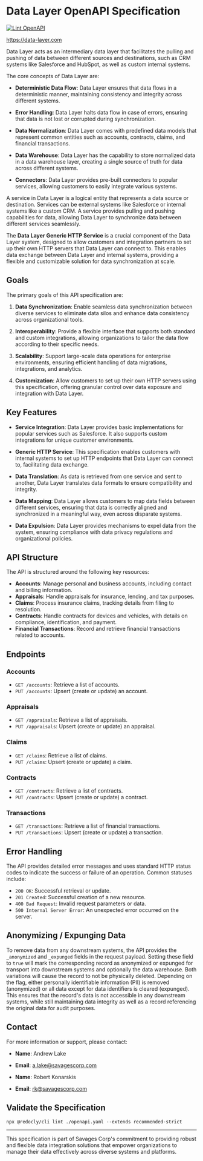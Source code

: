 # Data Layer OpenAPI Specification

[![Lint OpenAPI](https://github.com/savages-corp/data-layer-openapi/actions/workflows/lint-openapi.yml/badge.svg)](https://github.com/savages-corp/data-layer-openapi/actions/workflows/lint-openapi.yml)

<https://data-layer.com>

Data Layer acts as an intermediary data layer that facilitates the pulling and pushing of data between different sources and destinations, such as CRM systems like Salesforce and HubSpot, as well as custom internal systems.

The core concepts of Data Layer are:

- **Deterministic Data Flow**: Data Layer ensures that data flows in a deterministic manner, maintaining consistency and integrity across different systems.

- **Error Handling**: Data Layer halts data flow in case of errors, ensuring that data is not lost or corrupted during synchronization.

- **Data Normalization**: Data Layer comes with predefined data models that represent common entities such as accounts, contracts, claims, and financial transactions.

- **Data Warehouse**: Data Layer has the capability to store normalized data in a data warehouse layer, creating a single source of truth for data across different systems.

- **Connectors**: Data Layer provides pre-built connectors to popular services, allowing customers to easily integrate various systems.

A service in Data Layer is a logical entity that represents a data source or destination. Services can be external systems like Salesforce or internal systems like a custom CRM. A service provides pulling and pushing capabilities for data, allowing Data Layer to synchronize data between different services seamlessly.

The **Data Layer Generic HTTP Service** is a crucial component of the Data Layer system, designed to allow customers and integration partners to set up their own HTTP servers that Data Layer can connect to. This enables data exchange between Data Layer and internal systems, providing a flexible and customizable solution for data synchronization at scale.

## Goals

The primary goals of this API specification are:

1. **Data Synchronization**: Enable seamless data synchronization between diverse services to eliminate data silos and enhance data consistency across organizational tools.

2. **Interoperability**: Provide a flexible interface that supports both standard and custom integrations, allowing organizations to tailor the data flow according to their specific needs.

3. **Scalability**: Support large-scale data operations for enterprise environments, ensuring efficient handling of data migrations, integrations, and analytics.

4. **Customization**: Allow customers to set up their own HTTP servers using this specification, offering granular control over data exposure and integration with Data Layer.

## Key Features

- **Service Integration**: Data Layer provides basic implementations for popular services such as Salesforce. It also supports custom integrations for unique customer environments.

- **Generic HTTP Service**: This specification enables customers with internal systems to set up HTTP endpoints that Data Layer can connect to, facilitating data exchange.

- **Data Translation**: As data is retrieved from one service and sent to another, Data Layer translates data formats to ensure compatibility and integrity.

- **Data Mapping**: Data Layer allows customers to map data fields between different services, ensuring that data is correctly aligned and synchronized in a meaningful way, even across disparate systems.

- **Data Expulsion**: Data Layer provides mechanisms to expel data from the system, ensuring compliance with data privacy regulations and organizational policies.

## API Structure

The API is structured around the following key resources:

- **Accounts**: Manage personal and business accounts, including contact and billing information.
- **Appraisals**: Handle appraisals for insurance, lending, and tax purposes.
- **Claims**: Process insurance claims, tracking details from filing to resolution.
- **Contracts**: Handle contracts for devices and vehicles, with details on compliance, identification, and payment.
- **Financial Transactions**: Record and retrieve financial transactions related to accounts.

## Endpoints

### Accounts

- `GET /accounts`: Retrieve a list of accounts.
- `PUT /accounts`: Upsert (create or update) an account.

### Appraisals

- `GET /appraisals`: Retrieve a list of appraisals.
- `PUT /appraisals`: Upsert (create or update) an appraisal.

### Claims

- `GET /claims`: Retrieve a list of claims.
- `PUT /claims`: Upsert (create or update) a claim.

### Contracts

- `GET /contracts`: Retrieve a list of contracts.
- `PUT /contracts`: Upsert (create or update) a contract.

### Transactions

- `GET /transactions`: Retrieve a list of financial transactions.
- `PUT /transactions`: Upsert (create or update) a transaction.

## Error Handling

The API provides detailed error messages and uses standard HTTP status codes to indicate the success or failure of an operation. Common statuses include:

- `200 OK`: Successful retrieval or update.
- `201 Created`: Successful creation of a new resource.
- `400 Bad Request`: Invalid request parameters or data.
- `500 Internal Server Error`: An unexpected error occurred on the server.

## Anonymizing / Expunging Data

To remove data from any downstream systems, the API provides the `_anonymized` and `_expunged` fields in the request payload. Setting these field to `true` will mark the corresponding record as anonymized or expunged for transport into downstream systems and optionally the data warehouse. Both variations will cause the record to not be physically deleted. Depending on the flag, either personally identifiable information (PII) is removed (anonymized) or all data except for data identifiers is cleared (expunged). This ensures that the record's data is not accessible in any downstream systems, while still maintaining data integrity as well as a record referencing the original data for audit purposes.

## Contact

For more information or support, please contact:

- **Name**: Andrew Lake
- **Email**: <a.lake@savagescorp.com>

- **Name**: Robert Konarskis
- **Email**: <rk@savagescorp.com>

## Validate the Specification

```
npx @redocly/cli lint ./openapi.yaml --extends recommended-strict
```

---

This specification is part of Savages Corp's commitment to providing robust and flexible data integration solutions that empower organizations to manage their data effectively across diverse systems and platforms.
